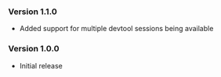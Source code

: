 ### Version 1.1.0
- Added support for multiple devtool sessions being available

### Version 1.0.0
- Initial release
